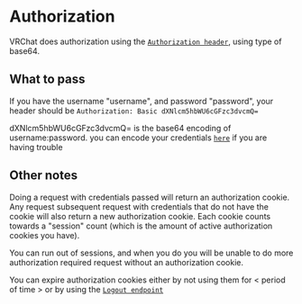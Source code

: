 # Authorization

VRChat does authorization using the [`Authorization header`](https://developer.mozilla.org/en-US/docs/Web/HTTP/Headers/Authorization), using type of base64.

## What to pass

If you have the username "username", and password "password", your header should be `Authorization: Basic dXNlcm5hbWU6cGFzc3dvcmQ=`

dXNlcm5hbWU6cGFzc3dvcmQ= is the base64 encoding of username:password. you can encode your credentials [`here`](https://www.base64encode.org/) if you are having trouble

## Other notes

Doing a request with credentials passed will return an authorization cookie. Any request subsequent request with credentials that do not have the cookie will also return a new authorization cookie.
Each cookie counts towards a "session" count (which is the amount of active authorization cookies you have).

You can run out of sessions, and when you do you will be unable to do more authorization required request without an authorization cookie.

You can expire authorization cookies either by not using them for < period of time > or by using the [`Logout endpoint`](https://vrchatapi.github.io/#/UserAPI/Logout)
